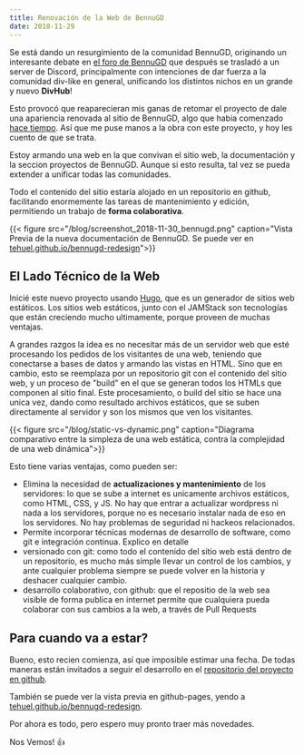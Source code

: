 ```yaml
---
title: Renovación de la Web de BennuGD
date: 2018-11-29
---
```


 Se está dando un resurgimiento de la comunidad BennuGD, originando un interesante debate en [el foro de BennuGD](http://forum.bennugd.org/index.php/topic,4735.0.html) que después se trasladó a un server de Discord, principalmente con intenciones de dar fuerza a la comunidad div-like en general, unificando los distintos nichos en un grande y nuevo **DivHub**!

Esto provocó que reaparecieran mis ganas de retomar el proyecto de dale una apariencia renovada al sitio de BennuGD, algo que habia comenzado [hace tiempo](http://forum.bennugd.org/index.php/topic,4605.msg72239.html#msg72239). Así que me puse manos a la obra con este proyecto, y hoy les cuento de que se trata.

Estoy armando una web en la que convivan el sitio web, la documentación y la seccion proyectos de BennuGD. Aunque si esto resulta, tal vez se pueda extender a unificar todas las comunidades.

Todo el contenido del sitio estaría alojado en un repositorio en github, facilitando enormemente las tareas de mantenimiento y edición, permitiendo un trabajo de **forma colaborativa**.

{{< figure src="/blog/screenshot_2018-11-30_bennugd.png" caption="Vista Previa de la nueva documentación de BennuGD. Se puede ver en [tehuel.github.io/bennugd-redesign](https://tehuel.github.io/bennugd-redesign)">}}

## El Lado Técnico de la Web

Inicié este nuevo proyecto usando [Hugo](https://gohugo.io), que es un generador de sitios web estáticos. Los sitios web estáticos, junto con el JAMStack son tecnologías que están creciendo mucho ultimamente, porque proveen de muchas ventajas.

A grandes razgos la idea es no necesitar más de un servidor web que esté procesando los pedidos de los visitantes de una web, teniendo que conectarse a bases de datos y armando las vistas en HTML. Sino que en cambio, esto se reemplaza por un repositorio git con el contenido del sitio web, y un proceso de "build" en el que se generan todos los HTMLs que componen al sitio final. Este procesamiento, o build del sitio se hace una unica vez, dando como resultado archivos estáticos, que se suben directamente al servidor y son los mismos que ven los visitantes.

{{< figure src="/blog/static-vs-dynamic.png" caption="Diagrama comparativo entre la simpleza de una web estática, contra la complejidad de una web dinámica">}}

Esto tiene varias ventajas, como pueden ser:

- Elimina la necesidad de **actualizaciones y mantenimiento** de los servidores: lo que se sube a internet es unicamente archivos estáticos, como HTML, CSS, y JS. No hay que entrar a actualizar wordpress ni nada a los servidores, porque no es necesario instalar nada de eso en los servidores. No hay problemas de seguridad ni hackeos relacionados.
- Permite incorporar técnicas modernas de desarrollo de software, como git e integración continua. Explico en detalle
- versionado con git: como todo el contenido del sitio web está dentro de un repositorio, es mucho más simple llevar un control de los cambios, y ante cualquier problema siempre se puede volver en la historia y deshacer cualquier cambio.
- desarrollo colaborativo, con github: que el repositio de la web sea visible de forma publica en internet permite que cualquiera pueda colaborar con sus cambios a la web, a través de Pull Requests


## Para cuando va a estar?

Bueno, esto recien comienza, así que imposible estimar una fecha. De todas maneras están invitados a seguir el desarrollo en el [repositorio del proyecto en github](https://github.com/tehuel/bennugd-redesign).

También se puede ver la vista previa en github-pages, yendo a [tehuel.github.io/bennugd-redesign](https://tehuel.github.io/bennugd-redesign).

Por ahora es todo, pero espero muy pronto traer más novedades.

Nos Vemos! 👍
